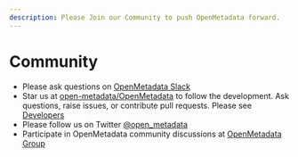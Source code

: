```yaml
---
description: Please Join our Community to push OpenMetadata forward.
---
```


# Community

* Please ask questions on [OpenMetadata Slack](https://openmetadata.slack.com/join/shared_invite/zt-udl8ris3-Egq~YtJU_yJgJTtROo00dQ#/shared-invite/email)
* Star us at [open-metadata/OpenMetadata](https://github.com/open-metadata/OpenMetadata) to follow the development. Ask questions, raise issues, or contribute pull requests. Please see [Developers](https://github.com/open-metadata/OpenMetadata/blob/main/docs/open-source-community/developer/README.md)
* Please follow us on Twitter [@open\_metadata](https://twitter.com/open_metadata)
* Participate in OpenMetadata community discussions at [OpenMetadata Group](https://groups.google.com/g/openmetadata-users)



